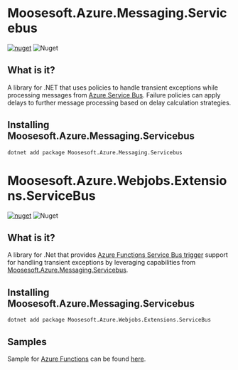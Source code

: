 # Moosesoft.Azure.Messaging.Servicebus
[![nuget](https://img.shields.io/nuget/v/Moosesoft.Azure.Messaging.ServiceBus.svg)](https://www.nuget.org/packages/Moosesoft.Azure.Messaging.ServiceBus/)
![Nuget](https://img.shields.io/nuget/dt/Moosesoft.Azure.Messaging.ServiceBus)

## What is it?
A library for .NET that uses policies to handle transient exceptions while processing messages from [Azure Service Bus](https://github.com/Azure/azure-sdk-for-net/blob/Azure.Messaging.ServiceBus_7.12.0/sdk/servicebus/Azure.Messaging.ServiceBus/README.md).  Failure policies can apply delays to further message processing based on delay calculation strategies. 

## Installing Moosesoft.Azure.Messaging.Servicebus

```
dotnet add package Moosesoft.Azure.Messaging.Servicebus
```

# Moosesoft.Azure.Webjobs.Extensions.ServiceBus
[![nuget](https://img.shields.io/nuget/v/Moosesoft.Azure.Webjobs.Extensions.ServiceBus.svg)](https://www.nuget.org/packages/Moosesoft.Azure.Webjobs.Extensions.ServiceBus/)
![Nuget](https://img.shields.io/nuget/dt/Moosesoft.Azure.Webjobs.Extensions.ServiceBus)

## What is it?

A library for .Net that provides [Azure Functions Service Bus trigger](https://docs.microsoft.com/en-us/azure/azure-functions/functions-bindings-service-bus-trigger?tabs=csharp) support for handling transient exceptions by leveraging capabilities from [Moosesoft.Azure.Messaging.Servicebus](https://www.nuget.org/packages/Moosesoft.Azure.Messaging.ServiceBus).

## Installing Moosesoft.Azure.Messaging.Servicebus

```
dotnet add package Moosesoft.Azure.Webjobs.Extensions.ServiceBus
```

## Samples

Sample for [Azure Functions](https://docs.microsoft.com/en-us/azure/azure-functions/functions-bindings-service-bus-trigger?tabs=csharp) can be found [here](https://github.com/gtmoose32/moosesoft-azure-messaging-servicebus/tree/master/samples/).

